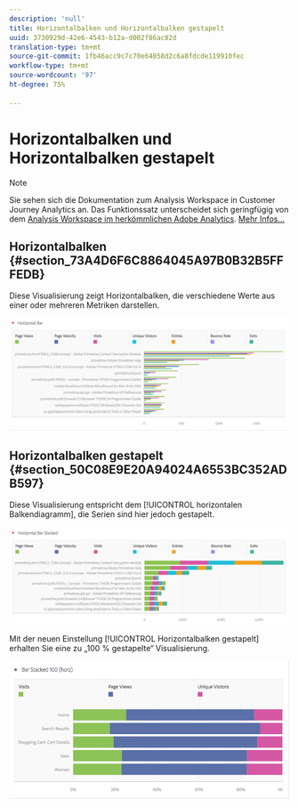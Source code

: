 ```yaml
---
description: 'null'
title: Horizontalbalken und Horizontalbalken gestapelt
uuid: 3730929d-42e6-4543-b12a-d002f86ac82d
translation-type: tm+mt
source-git-commit: 1fb46acc9c7c70e64058d2c6a8fdcde119910fec
workflow-type: tm+mt
source-wordcount: '97'
ht-degree: 75%

---
```



# Horizontalbalken und Horizontalbalken gestapelt

>[!NOTE]
>
>Sie sehen sich die Dokumentation zum Analysis Workspace in Customer Journey Analytics an. Das Funktionssatz unterscheidet sich geringfügig von dem [Analysis Workspace im herkömmlichen Adobe Analytics](https://docs.adobe.com/content/help/de-DE/analytics/analyze/analysis-workspace/home.html). [Mehr Infos...](/help/getting-started/cja-aa.md)

## Horizontalbalken {#section_73A4D6F6C8864045A97B0B32B5FFFEDB}

Diese Visualisierung zeigt Horizontalbalken, die verschiedene Werte aus einer oder mehreren Metriken darstellen.

![](assets/horizontal_bar.png)

## Horizontalbalken gestapelt  {#section_50C08E9E20A94024A6553BC352ADB597}

Diese Visualisierung entspricht dem [!UICONTROL horizontalen Balkendiagramm], die Serien sind hier jedoch gestapelt.

![](assets/horizontal-bar-stacked.png)

Mit der neuen Einstellung [!UICONTROL Horizontalbalken gestapelt] erhalten Sie eine zu „100 % gestapelte“ Visualisierung.

![](assets/horizstacked100.png)

